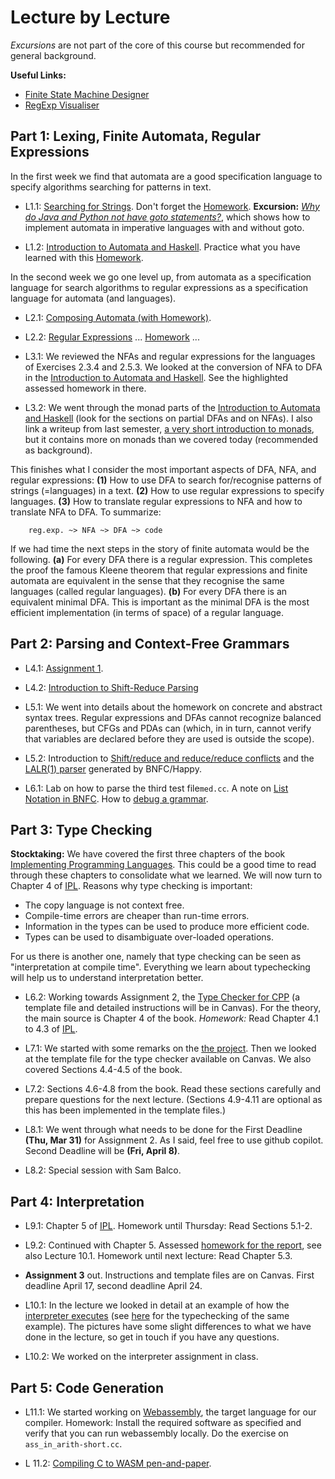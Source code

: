 # Lecture by Lecture  

*Excursions* are not part of the core of this course but recommended for general background.

**Useful Links:**
- [Finite State Machine Designer](https://www.cs.unc.edu/~otternes/comp455/fsm_designer/)  
- [RegExp Visualiser](https://www.youtube.com/watch?v=ImnZRGCwBrY)  

## Part 1: Lexing, Finite Automata, Regular Expressions

In the first week we find that automata are a good specification language to specify algorithms searching for patterns in text.

- L1.1: [Searching for Strings](https://hackmd.io/@alexhkurz/Sk555wUlu). Don't forget the [Homework](https://hackmd.io/@alexhkurz/rycnvMvgu). **Excursion:** [*Why do Java and Python not have goto statements?*](https://hackmd.io/@alexhkurz/rJ5wS-0f8), which shows how to implement automata in imperative languages with and without goto.

- L1.2: [Introduction to Automata and Haskell](https://hackmd.io/@alexhkurz/HylLKujCP). Practice what you have learned with this [Homework](homework-1.2.md).

In the second week we go one level up, from automata as a specification language for search algorithms to regular expressions as a specification language for automata (and languages).

- L2.1: [Composing Automata (with Homework)](https://hackmd.io/@alexhkurz/ryV_FU7XI).

- L2.2: [Regular Expressions](https://hackmd.io/@alexhkurz/HkoNj8mmU) ... [Homework](https://hackmd.io/@alexhkurz/S1EVYe7bO) ...  

- L3.1: We reviewed the NFAs and regular expressions for the languages of Exercises 2.3.4 and 2.5.3.  We looked at the conversion of NFA to DFA in the [Introduction to Automata and Haskell](https://hackmd.io/@alexhkurz/HylLKujCP). See the highlighted assessed homework in there.

<!--  homework from previous years at https://hackmd.io/@alexhkurz/HJ1BAFYbd -->

- L3.2: We went through the monad parts of the [Introduction to Automata and Haskell](https://hackmd.io/@alexhkurz/HylLKujCP) (look for the sections on partial DFAs and on NFAs). I also link a writeup from last semester, [a very short introduction to monads](https://hackmd.io/@alexhkurz/ByD5fgecY), but it contains more on monads than we covered today (recommended as background).

This finishes what I consider the most important aspects of DFA, NFA, and regular expressions: **(1)** How to use DFA to search for/recognise patterns of strings (=languages) in a text. **(2)** How to use regular expressions to specify languages. **(3)** How to translate regular expressions to NFA and how to translate NFA to DFA. To summarize:

        reg.exp. ~> NFA ~> DFA ~> code

If we had time the next steps in the story of finite automata would be the following. **(a)** For every DFA there is a regular expression. This completes the proof the famous Kleene theorem that regular expressions and finite automata are equivalent in the sense that they recognise the same languages (called regular languages). **(b)** For every DFA there is an equivalent minimal DFA. This is important as the minimal DFA is the most efficient implementation (in terms of space) of a regular language. 

## Part 2: Parsing and Context-Free Grammars

- L4.1: [Assignment 1](https://hackmd.io/@alexhkurz/HJ4KjezfO).

- L4.2: [Introduction to Shift-Reduce Parsing](https://hackmd.io/@alexhkurz/rk5PsF2EI)

- L5.1: We went into details about the homework on concrete and abstract syntax trees. Regular expressions and DFAs cannot recognize balanced parentheses, but CFGs and PDAs can (which, in in turn, cannot verify that variables are declared before they are used is outside the scope).

- L5.2: Introduction to [Shift/reduce and reduce/reduce conflicts](https://hackmd.io/@alexhkurz/SJx6T5R48) and the  [LALR(1) parser](https://hackmd.io/@alexhkurz/SJ4sbGyrU) generated by BNFC/Happy. 

- L6.1: Lab on how to parse the third test file`med.cc`. A note on [List Notation in BNFC](https://hackmd.io/@alexhkurz/Bkbb3rS-c). How to [debug a grammar](https://hackmd.io/@alexhkurz/SkXrrBuSI). 

## Part 3: Type Checking

**Stocktaking:** We have covered the first three chapters of the book [Implementing Programming Languages](http://www.cse.chalmers.se/edu/year/2012/course/DAT150/lectures/plt-book.pdf). This could be a good time to read through these chapters to consolidate what we learned. We will now turn to Chapter 4 of [IPL](http://www.cse.chalmers.se/edu/year/2012/course/DAT150/lectures/plt-book.pdf). Reasons why type checking is important:

- The copy language is not context free.
- Compile-time errors are cheaper than run-time errors.
- Information in the types can be used to produce more efficient code.
- Types can be used to disambiguate over-loaded operations.

For us there is another one, namely that type checking can be seen as "interpretation at compile time". Everything we learn about typechecking will help us to understand interpretation better.

- L6.2:  Working towards Assignment 2, the [Type Checker for CPP](http://www.grammaticalframework.org/ipl-book/assignments/assignment2/assignment2.html) (a template file and detailed instructions will be in Canvas). For the theory, the main source is Chapter 4 of the book. *Homework:* Read Chapter 4.1 to 4.3 of [IPL](http://www.cse.chalmers.se/edu/year/2012/course/DAT150/lectures/plt-book.pdf). 

- L7.1: We started with some remarks on the [the project](project.md). Then we looked at the template file for the type checker available on Canvas. We also covered Sections 4.4-4.5 of the book. 

- L7.2: Sections 4.6-4.8 from the book. Read these sections carefully and prepare questions for the next lecture. (Sections 4.9-4.11 are optional as this has been implemented in the template files.)

- L8.1: We went through what needs to be done for the First Deadline **(Thu, Mar 31)** for Assignment 2. As I said, feel free to use github copilot. Second Deadline will be **(Fri, April 8)**.

- L8.2: Special session with Sam Balco.

## Part 4: Interpretation

- L9.1: Chapter 5 of [IPL](http://www.cse.chalmers.se/edu/year/2012/course/DAT150/lectures/plt-book.pdf). Homework until Thursday: Read Sections 5.1-2.

- L9.2: Continued with Chapter 5. Assessed [homework for the report](https://hackmd.io/@alexhkurz/SkZELd3X5), see also Lecture 10.1. Homework until next lecture: Read Chapter 5.3.

- **Assignment 3** out. Instructions and template files are on Canvas. First deadline April 17, second deadline April 24.

- L10.1: In the lecture we looked in detail at an example of how the [interpreter executes](Sources/prooftree-interpreter.jpg) (see [here](Sources/prooftree-typechecker.jpg) for the typechecking of the same example). The pictures have some slight differences to what we have done in the lecture, so get in touch if you have any questions. <!--A [note](https://hackmd.io/@alexhkurz/rkGNCFnmq) on the operational semantics of function call.--> 


- L10.2: We worked on the interpreter assignment in class.

## Part 5: Code Generation

- L11.1: We started working on [Webassembly](https://github.com/alexhkurz/compiler-construction-2022/blob/main/lecture-code-generation-1.md), the target language for our compiler. Homework: Install the required software as specified and verify that you can run webassembly locally. Do the exercise on `ass_in_arith-short.cc`.

- L 11.2: [Compiling C to WASM pen-and-paper](https://github.com/alexhkurz/compiler-construction-2022/blob/master/lecture-code-generation-2.md).

